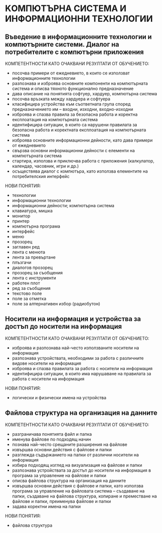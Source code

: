 # KОМПЮТЪРНА СИСТЕМА И ИНФОРМАЦИОННИ ТЕХНОЛОГИИ

## Въведение в информационните технологии и компютърните системи. Диалог на потребителите с компютърни приложения

КОМПЕТЕНТНОСТИ КАТО ОЧАКВАНИ РЕЗУЛТАТИ ОТ ОБУЧЕНИЕТО:

- посочва примери от ежедневието, в които се използват информационните технологии
- разпознава и изброява основните компоненти на компютърната система и описва тяхното функционално предназначение
- дава описание на понятията софтуер, хардуер, компютърна система
- посочва връзката между хардуера и софтуера
- класифицира устройства към съответната група според предназначението им – входни, изходни, входно-изходни
- изброява и спазва правила за безопасна работа и коректна експлоатация на компютърната система
- идентифицира ситуации, в които са нарушени правилата за безопасна работа и коректната експлоатация на компютърната система
- изброява основните информационни дейности, като дава примери от ежедневието
- свързва основни информационни дейности с елементи на компютърната система
- стартира, използва и приключва работа с приложения (калкулатор, календар, часовник, игри и др.)
- осъществява диалог с компютъра, като използва елементите на потребителския интерфейс

НОВИ ПОНЯТИЯ:

- технологии
- информационни технологии
- информационни дейности;
компютърна система
- клавиатура, мишка
- монитор
- принтер
- компютърна програма
- интерфейс
- меню
- прозорец
- заглавен ред
- лента с менюта
- лента за превъртане
- плъзгачи
- диалогов прозорец
- прозорец за съобщения
- лента с инструменти
- работен плот
- ред за съобщения
- текстово поле
- поле за отметка
- поле за алтернативен избор (радиобутон)

## Носители на информация и устройства за достъп до носители на информация

КОМПЕТЕНТНОСТИ КАТО ОЧАКВАНИ РЕЗУЛТАТИ ОТ ОБУЧЕНИЕТО:

- изброява и разпознава най-често използваните носители на информация
- разпознава устройствата, необходими за работа с различните видове носители на информация
- изброява и спазва правилата за работа с носители на информация
- идентифицира ситуации, в които има нарушаване на правилата за работа с носители на информация

НОВИ ПОНЯТИЯ:

- логически и физически имена на устройства

## Файлова структура на организация на данните

КОМПЕТЕНТНОСТИ КАТО ОЧАКВАНИ РЕЗУЛТАТИ ОТ ОБУЧЕНИЕТО:

- разграничава понятията файл и папка
- именува файлове по подходящ начин
- познава най-често срещаните разширения на файлове
- извършва основни действия с файлове и папки
- разглежда съдържанието на папки от различни носители на информация
- избира подходящ изглед на визуализация на файлове и папки
- разпознава устройствата за достъп до носители на информация в програма за управление на файлове и папки
- описва файлова структура на организация на данните
- извършва основни действия с файлове и папки, като използва програма за управление на файловата система – създаване на папки, създаване на файлова структура, копиране и преместване на файлове и папки, преименува файлове и папки
- задава коректни имена на папки

НОВИ ПОНЯТИЯ:

- файлова структура
